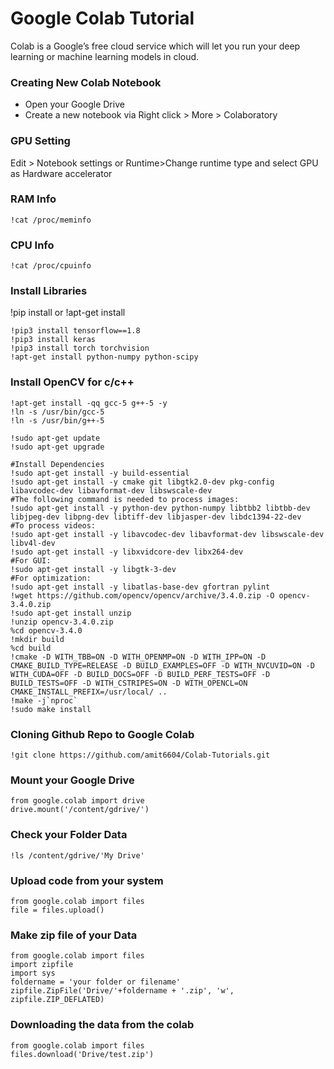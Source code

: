 # Google Colab Tutorial

Colab is a Google’s free cloud service which will let you run your deep learning or machine learning models in cloud.

### Creating New Colab Notebook

* Open your Google Drive
* Create a new notebook via Right click > More > Colaboratory

### GPU Setting

Edit > Notebook settings or Runtime>Change runtime type and select GPU as Hardware accelerator

### RAM Info
```
!cat /proc/meminfo
```

### CPU Info

```
!cat /proc/cpuinfo
```

### Install Libraries

!pip install or !apt-get install

```
!pip3 install tensorflow==1.8
!pip3 install keras
!pip3 install torch torchvision
!apt-get install python-numpy python-scipy
```
### Install OpenCV for c/c++

```
!apt-get install -qq gcc-5 g++-5 -y
!ln -s /usr/bin/gcc-5 
!ln -s /usr/bin/g++-5 

!sudo apt-get update
!sudo apt-get upgrade

#Install Dependencies
!sudo apt-get install -y build-essential 
!sudo apt-get install -y cmake git libgtk2.0-dev pkg-config libavcodec-dev libavformat-dev libswscale-dev
#The following command is needed to process images:
!sudo apt-get install -y python-dev python-numpy libtbb2 libtbb-dev libjpeg-dev libpng-dev libtiff-dev libjasper-dev libdc1394-22-dev
#To process videos:
!sudo apt-get install -y libavcodec-dev libavformat-dev libswscale-dev libv4l-dev
!sudo apt-get install -y libxvidcore-dev libx264-dev
#For GUI:
!sudo apt-get install -y libgtk-3-dev
#For optimization:
!sudo apt-get install -y libatlas-base-dev gfortran pylint
!wget https://github.com/opencv/opencv/archive/3.4.0.zip -O opencv-3.4.0.zip
!sudo apt-get install unzip
!unzip opencv-3.4.0.zip
%cd opencv-3.4.0
!mkdir build
%cd build
!cmake -D WITH_TBB=ON -D WITH_OPENMP=ON -D WITH_IPP=ON -D CMAKE_BUILD_TYPE=RELEASE -D BUILD_EXAMPLES=OFF -D WITH_NVCUVID=ON -D WITH_CUDA=OFF -D BUILD_DOCS=OFF -D BUILD_PERF_TESTS=OFF -D BUILD_TESTS=OFF -D WITH_CSTRIPES=ON -D WITH_OPENCL=ON CMAKE_INSTALL_PREFIX=/usr/local/ ..
!make -j`nproc`
!sudo make install

```
### Cloning Github Repo to Google Colab

```
!git clone https://github.com/amit6604/Colab-Tutorials.git
```
### Mount your Google Drive

```
from google.colab import drive
drive.mount('/content/gdrive/')
```

### Check your Folder Data

```
!ls /content/gdrive/'My Drive'
```

### Upload code from your system

```
from google.colab import files
file = files.upload()
```
### Make zip file of your Data

```
from google.colab import files
import zipfile
import sys
foldername = 'your folder or filename'
zipfile.ZipFile('Drive/'+foldername + '.zip', 'w', zipfile.ZIP_DEFLATED)
```

### Downloading the data from the colab

```
from google.colab import files
files.download('Drive/test.zip')
```
